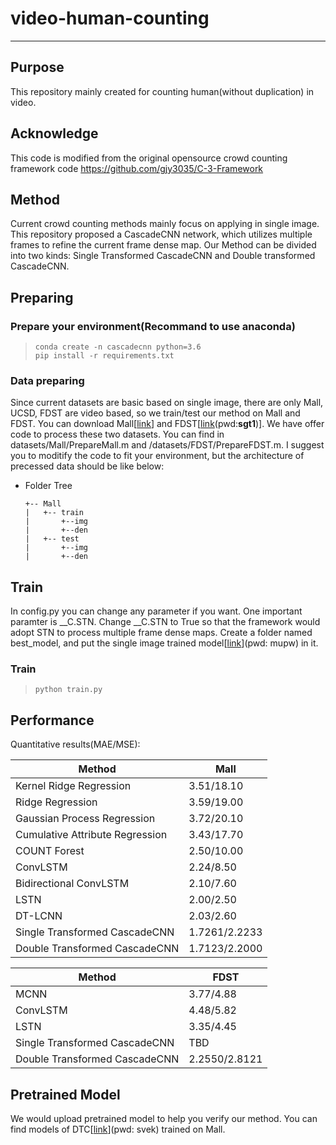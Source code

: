 # video-human-counting
---

## Purpose
This repository mainly created for counting human(without duplication) in video. 

## Acknowledge
This code is modified from the original opensource crowd counting framework code https://github.com/gjy3035/C-3-Framework

## Method
Current crowd counting methods mainly focus on applying in single image. This repository proposed a CascadeCNN network, which utilizes multiple frames to refine the current frame dense map. Our Method can be divided into two kinds: Single Transformed CascadeCNN and Double transformed CascadeCNN.

## Preparing
### Prepare your environment(Recommand to use anaconda)
> ```shell
> conda create -n cascadecnn python=3.6
> pip install -r requirements.txt
> ```
### Data preparing
Since current datasets are basic based on single image, there are only Mall, UCSD, FDST are video based, so we train/test our method on Mall and FDST. You can download Mall[[link](http://personal.ie.cuhk.edu.hk/~ccloy/downloads_mall_dataset.html)] and FDST[[link](https://pan.baidu.com/share/init?surl=NNaJ1vtsxCPJUjDNhZ1sHA)(pwd:**sgt1**)]. We have offer code to process these two datasets. You can find in datasets/Mall/PrepareMall.m and /datasets/FDST/PrepareFDST.m. I suggest you to moditify the code to fit your environment, but the architecture of precessed data should be like below:
- Folder Tree

    ```
    +-- Mall
    |   +-- train
    |       +--img
    |       +--den
    |   +-- test
    |       +--img
    |       +--den
    ```


## Train
In config.py you can change any parameter if you want. One important paramter is __C.STN. Change __C.STN to True so that the framework would adopt STN to process multiple frame dense maps. Create a folder named best_model, and put the single image trained model[[link](https://pan.baidu.com/s/1ld5s36CUFjcNDQMM2jlStw)](pwd: mupw) in it.
### Train
> ```shell
> python train.py
> ```

## Performance
Quantitative results(MAE/MSE):

|          Method                 | Mall         |
|---------------------------------|--------------|
| Kernel Ridge Regression         |3.51/18.10    |
| Ridge Regression                |3.59/19.00    |
| Gaussian Process Regression     |3.72/20.10    |
| Cumulative Attribute Regression |3.43/17.70    |
| COUNT Forest                    |2.50/10.00    |
| ConvLSTM                        |2.24/8.50     |
| Bidirectional ConvLSTM          |2.10/7.60     |
| LSTN                            |2.00/2.50     |
| DT-LCNN                         |2.03/2.60     |
| Single Transformed CascadeCNN   |1.7261/2.2233 |
| Double Transformed CascadeCNN   |1.7123/2.2000 |


|          Method                 | FDST         |
|---------------------------------|--------------|
| MCNN                            |3.77/4.88     |
| ConvLSTM                        |4.48/5.82     |
| LSTN                            |3.35/4.45     |
| Single Transformed CascadeCNN   |TBD           |
| Double Transformed CascadeCNN   |2.2550/2.8121 |


## Pretrained Model
We would upload  pretrained model to help you verify our method. You can find models of DTC[[link](https://pan.baidu.com/s/1B3LUv5Qh_3IAZE5OGFEqLA)](pwd: svek) trained on Mall.

